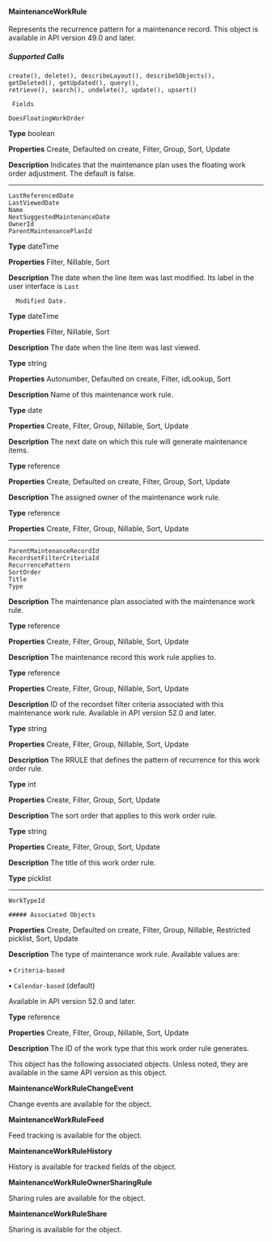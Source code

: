 #### MaintenanceWorkRule

Represents the recurrence pattern for a maintenance record. This object is available in API version 49.0 and later.

##### Supported Calls
```
create(), delete(), describeLayout(), describeSObjects(), getDeleted(), getUpdated(), query(),
retrieve(), search(), undelete(), update(), upsert()

 Fields

```
```
DoesFloatingWorkOrder

```

**Type**
boolean

**Properties**
Create, Defaulted on create, Filter, Group, Sort, Update

**Description**
Indicates that the maintenance plan uses the floating work order adjustment. The default is
false.


-----

```
LastReferencedDate
LastViewedDate
Name
NextSuggestedMaintenanceDate
OwnerId
ParentMaintenancePlanId

```

**Type**
dateTime

**Properties**
Filter, Nillable, Sort

**Description**
The date when the line item was last modified. Its label in the user interface is `Last`
```
  Modified Date.

```
**Type**
dateTime

**Properties**
Filter, Nillable, Sort

**Description**
The date when the line item was last viewed.

**Type**
string

**Properties**
Autonumber, Defaulted on create, Filter, idLookup, Sort

**Description**
Name of this maintenance work rule.

**Type**
date

**Properties**
Create, Filter, Group, Nillable, Sort, Update

**Description**
The next date on which this rule will generate maintenance items.

**Type**
reference

**Properties**
Create, Defaulted on create, Filter, Group, Sort, Update

**Description**
The assigned owner of the maintenance work rule.

**Type**
reference

**Properties**
Create, Filter, Group, Nillable, Sort, Update


-----

```
ParentMaintenanceRecordId
RecordsetFilterCriteriaId
RecurrencePattern
SortOrder
Title
Type

```

**Description**
The maintenance plan associated with the maintenance work rule.

**Type**
reference

**Properties**
Create, Filter, Group, Nillable, Sort, Update

**Description**
The maintenance record this work rule applies to.

**Type**
reference

**Properties**
Create, Filter, Group, Nillable, Sort, Update

**Description**
ID of the recordset filter criteria associated with this maintenance work rule. Available in API
version 52.0 and later.

**Type**
string

**Properties**
Create, Filter, Group, Nillable, Sort, Update

**Description**
The RRULE that defines the pattern of recurrence for this work order rule.

**Type**
int

**Properties**
Create, Filter, Group, Sort, Update

**Description**
The sort order that applies to this work order rule.

**Type**
string

**Properties**
Create, Filter, Group, Sort, Update

**Description**
The title of this work order rule.

**Type**
picklist


-----

```
WorkTypeId

##### Associated Objects

```

**Properties**
Create, Defaulted on create, Filter, Group, Nillable, Restricted picklist, Sort, Update

**Description**
The type of maintenance work rule. Available values are:

**•** `Criteria-based`

**•** `Calendar-based` (default)

Available in API version 52.0 and later.

**Type**
reference

**Properties**
Create, Filter, Group, Nillable, Sort, Update

**Description**
The ID of the work type that this work order rule generates.


This object has the following associated objects. Unless noted, they are available in the same API version as this object.

**MaintenanceWorkRuleChangeEvent**

Change events are available for the object.

**MaintenanceWorkRuleFeed**

Feed tracking is available for the object.

**MaintenanceWorkRuleHistory**

History is available for tracked fields of the object.

**MaintenanceWorkRuleOwnerSharingRule**

Sharing rules are available for the object.

**MaintenanceWorkRuleShare**

Sharing is available for the object.
